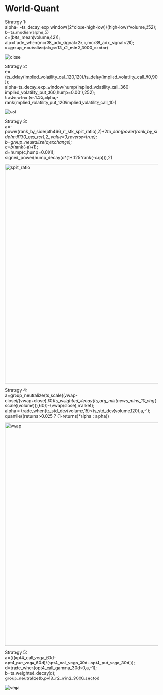 # World-Quant
Strategy 1:<br/>
alpha= -ts_decay_exp_window((2*close-high-low)/(high-low)*volume,252);<br/>
b=ts_median(alpha,5);<br/>
c=(b/ts_mean(volume,42));<br/>
alp=trade_when(mcr38_adx_signal>25,c,mcr38_adx_signal<20);<br/>
x=group_neutralize(alp,pv13_r2_min2_3000_sector)<br/>


![close](https://github.com/ShreyasHonrao/World-Quant/assets/108209291/499ad69b-acab-48d7-b7de-260c87db6662)<br/>


Strategy 2:<br/>
e=(ts_delay(implied_volatility_call_120,120)/ts_delay(implied_volatility_call_90,90));<br/>
alpha=ts_decay_exp_window(hump(implied_volatility_call_360-implied_volatility_put_360,hump=0.001),252);<br/>
trade_when(e<1.35,alpha,-rank(implied_volatility_put_120/implied_volatility_call_10))<br/>

![vol](https://github.com/ShreyasHonrao/World-Quant/assets/108209291/8eb56e53-0b7c-4b69-af85-670f15656030)<br/>


Strategy 3:<br/>
a=-power(rank_by_side(oth466_rt_stk_split_ratio),2)+2*to_nan(power(rank_by_side(mdl130_qes_rcr),2),value=0,reverse=true);<br/>
b=group_neutralize(a,exchange);<br/>
c=b*(rank(-a)+1);<br/>
d=hump(c,hump=0.001);<br/>
signed_power(hump_decay(d*(1+.125*rank(-cap))),2)<br/>

<img width="723" alt="split_ratio" src="https://github.com/ShreyasHonrao/World-Quant/assets/108209291/d5084003-2887-4eeb-980f-0cbf9d6fd728"><br/>


Strategy 4:<br/>
a=group_neutralize(ts_scale((vwap-close)/(vwap+close),60)*ts_weighted_decay(ts_arg_min(news_mins_10_chg*(scale((volume))),60))*(vwap/close),market);<br/>
alpha  = trade_when(ts_std_dev(volume,15)<ts_std_dev(volume,120),a,-1);<br/>
quantile((returns>0.025 ? (1-returns)*alpha : alpha))<br/>

<img width="735" alt="vwap" src="https://github.com/ShreyasHonrao/World-Quant/assets/108209291/c2a528e2-f638-46d1-b9e3-9c8c1536c558"><br/>


Strategy 5:<br/>
a=(((opt4_call_vega_60d-opt4_put_vega_60d)/(opt4_call_vega_30d+opt4_put_vega_30d)));<br/>
d=trade_when(opt4_call_gamma_30d>0,a,-1);<br/>
b=ts_weighted_decay(d);<br/>
group_neutralize(b,pv13_r2_min2_3000_sector)<br/>

![vega](https://github.com/ShreyasHonrao/World-Quant/assets/108209291/92904ad9-478c-48a7-ae16-715677e159c9)<br/>



